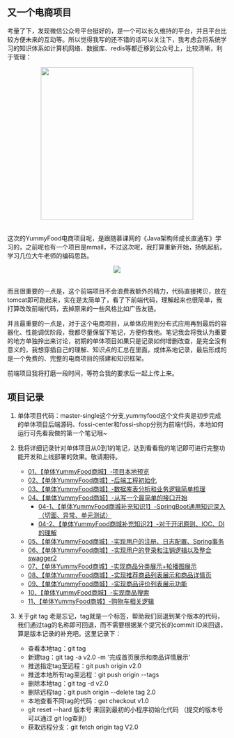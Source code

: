 ## 又一个电商项目

 考量了下，发现微信公众号平台挺好的，是一个可以长久维持的平台，并且平台比较方便未来的互动等。所以觉得我写的还不错的话可以关注下，我考虑会将系统学习的知识体系如计算机网络、数据库、redis等都迁移到公众号上，比较清晰，利于管理：

<div align="center">
	<img src="http://bloghello.oursnail.cn/qrcode_for_gh_7c3862b48f98_258.jpg" width="350px"></div></br>
</div>


这次的YummyFood电商项目呢，是跟随慕课网的《Java架构师成长直通车》学习的，之前呢也有一个项目是mmall，不过这次呢，我打算重新开始，扬帆起航，学习几位大牛老师的编码思路。

<div align="center">
	<img src="http://bloghello.oursnail.cn/yummyfood0.0.png"></div></br>
</div>


而且很重要的一点是，这个前端项目不会浪费我额外的精力，代码直接拷贝，放在tomcat即可跑起来，实在是太简单了，看了下前端代码，理解起来也很简单，我打算改改前端代码，去掉原来的一些风格比如广告友链。

并且最重要的一点是，对于这个电商项目，从单体应用到分布式应用再到最后的容器化、性能调优阶段，我都尽量保留下笔记，方便你我他。笔记我会将我认为重要的地方单独拎出来讨论，初期的单体项目如果只是记录如何增删改查，是完全没有意义的，我想穿插自己的理解、知识点的汇总在里面，成体系地记录，最后形成的是一个免费的、完整的电商项目的搭建和知识框架。

前端项目我将打磨一段时间，等符合我的要求后一起上传上来。

## 项目记录
  
1. 单体项目代码：master-single这个分支,yummyfood这个文件夹是初步完成的单体项目后端源码、fossi-center和fossi-shop分别为前端代码，本地如何运行可先看我做的第一个笔记哦~
  
2. 我将详细记录针对单体项目从0到1的笔记，达到看看我的笔记即可进行完整功能开发和上线部署的效果。敬请期待。
	- [01、【单体YummyFood商城】-项目本地预览](http://note.youdao.com/noteshare?id=e6b4757288b117ea5336f0297805ea89&sub=D614DA7716D04274A5E10A1941B5D641)
	- [02、【单体YummyFood商城】-后端工程初始化](http://note.youdao.com/noteshare?id=c3bbc66c0608e976acc6dcd38c6bd198&sub=B5D5FA2B291F48908FCC5CF533B55257)
	- [03、【单体YummyFood商城】-数据库表分析和业务逻辑简单梳理](http://note.youdao.com/noteshare?id=ce5b84c8942dac62eb78fe50c0ac8fa1&sub=01F7EB278687446993E2C7F2BAF0F23E)
	- [04、【单体YummyFood商城】-从写一个最简单的接口开始](http://note.youdao.com/noteshare?id=34f0b0dd5feaa073d8dc806a143fd944&sub=48B78AF12E80488CAE3C221286343A29)
		- [04-1、【单体YummyFood商城补充知识1】-SpringBoot通用知识深入（切面、异常、单元测试）](http://note.youdao.com/noteshare?id=ee7298b0e4bf0d8a7034e1fff8b19192&sub=9951BF15DC994202A18D9C9D9E332D42)
		- [04-2、【单体YummyFood商城补充知识2】-对于开闭原则、IOC、DI的理解](http://note.youdao.com/noteshare?id=ea3595daea99c8826f952e0409c60642&sub=4D376B8C0E9B495EA0D67542ECE361B0)
	- [05、【单体YummyFood商城】-实现用户的注册、日志配置、Spring事务](http://note.youdao.com/noteshare?id=b0c409090514ae4df7be19a6b9ac4f00&sub=E9AADF78128642979543D22FBAFF5F40)
	- [06、【单体YummyFood商城】-实现用户的登录和注销逻辑以及整合swagger2](http://note.youdao.com/noteshare?id=f8be880d71f4c72b48247affc22c37e2&sub=AD944B0310A3446F891D4109BE9B071F)
	- [07、【单体YummyFood商城】-实现商品分类展示+轮播图展示](http://note.youdao.com/noteshare?id=ad7ff6a8cc5ac3e759569bfa248ee938&sub=11A4B9262C4F49EB9469EF2C17B2B8F8)
	- [08、【单体YummyFood商城】-实现推荐商品列表展示和商品详情页](http://note.youdao.com/noteshare?id=f0ba9c23473d032ae5b80d8584bbf04e&sub=54E42DBC431448219E5906CEB1F936A7)
	- [09、【单体YummyFood商城】-实现商品评价列表展示功能](http://note.youdao.com/noteshare?id=fc1067b4bf98708fd10736a2bef74277&sub=FA0F906C84C7450997B41199D5375008)
	- [10、【单体YummyFood商城】-实现商品搜索](http://note.youdao.com/noteshare?id=57a0119dbdd54087c56e2c06c104ff5f&sub=8AA3AC5719304582A094D684F229253E)
	- [11、【单体YummyFood商城】-购物车相关逻辑](http://note.youdao.com/noteshare?id=fcf52b4f3482e81221c438358fe7b7c6&sub=50B743FDF2124056BF11FC92869C75B7)

3. 关于git tag 老是忘记，tag就是一个标签，帮助我们回退到某个版本的代码，我们通过tag的名称即可回退，而不需要根据某个提冗长的commit ID来回退，算是版本记录的补充吧。这里记录下：
	- 查看本地tag：git tag 
	- 新建tag：git tag -a v2.0 -m '完成首页展示和商品详情展示'
	- 推送指定tag至远程：git push origin v2.0
	- 推送本地所有tag至远程：git push origin --tags
	- 删除本地tag：git tag -d v2.0 
	- 删除远程tag：git push origin --delete tag 2.0
	- 本地查看不同tag的代码：get checkout v1.0
	- git reset --hard  版本号  来回到最初的小程序初始化代码  （提交的版本号可以通过 git log查到）
	- 获取远程分支：git fetch origin tag V2.0

